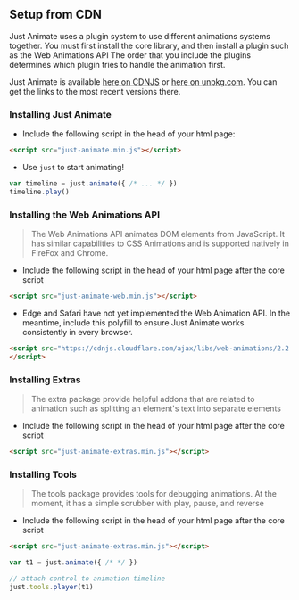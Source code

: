 ## Setup from CDN

Just Animate uses a plugin system to use different animations systems together.  You must first install the core library, and then install a plugin such as the Web Animations API  The order that you include the plugins determines which plugin tries to handle the animation first.


Just Animate is available [here on CDNJS](https://cdnjs.com/libraries/just-animate) or [here on unpkg.com](https://unpkg.com/just-animate/dist/).  You can get the links to the most recent versions there.  


### Installing Just Animate
- Include the following script in the head of your html page:
```html
<script src="just-animate.min.js"></script>
```

- Use ```just``` to start animating!

```js
var timeline = just.animate({ /* ... */ })
timeline.play()
```

### Installing the Web Animations API 

> The Web Animations API animates DOM elements from JavaScript.  It has similar capabilities to CSS Animations and is supported natively in FireFox and Chrome.

- Include the following script in the head of your html page after the core script
```html
<script src="just-animate-web.min.js"></script>
```

- Edge and Safari have not yet implemented the Web Animation API.  In the meantime, include this polyfill to ensure Just Animate works consistently in every browser.

```html
<script src="https://cdnjs.cloudflare.com/ajax/libs/web-animations/2.2.5/web-animations.min.js">
</script>
```

### Installing Extras
> The extra package provide helpful addons that are related to animation such as splitting an element's text into separate elements

- Include the following script in the head of your html page after the core script
```html
<script src="just-animate-extras.min.js"></script>
```

### Installing Tools
> The tools package provides tools for debugging animations.  At the moment, it has a simple scrubber with play, pause, and reverse

- Include the following script in the head of your html page after the core script
```html
<script src="just-animate-extras.min.js"></script>
```

```js
var t1 = just.animate({ /* */ })

// attach control to animation timeline
just.tools.player(t1)

```
